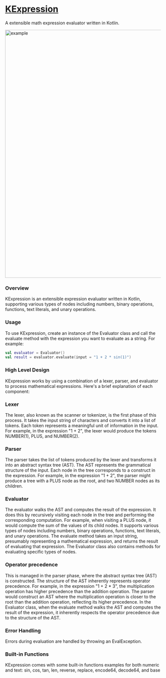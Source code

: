 # [KExpression](https://github.com/perracodex/KExpression)
A extensible math expression evaluator written in Kotlin.

<img src="./.screenshots/example.gif" width="800" alt="example">

### Overview
KExpression is an extensible expression evaluator written in Kotlin, supporting various types of nodes including numbers,
binary operations, functions, text literals, and unary operations.


### Usage
To use KExpression, create an instance of the Evaluator class and call the evaluate method with the expression
you want to evaluate as a string. For example:

```kotlin
val evaluator = Evaluator()
val result = evaluator.evaluate(input = "1 + 2 * sin(1)")
```

### High Level Design

KExpression works by using a combination of a lexer, parser, and evaluator to process mathematical expressions. 
Here's a brief explanation of each component:

### Lexer
The lexer, also known as the scanner or tokenizer, is the first phase of this process.
It takes the input string of characters and converts it into a list of tokens.
Each token represents a meaningful unit of information in the input.
For example, in the expression "1 + 2", the lexer would produce the tokens NUMBER(1), PLUS, and NUMBER(2).

### Parser
The parser takes the list of tokens produced by the lexer and transforms it into an abstract syntax tree (AST).
The AST represents the grammatical structure of the input.
Each node in the tree corresponds to a construct in the expression.
For example, in the expression "1 + 2", the parser might produce a tree with a PLUS node as the root,
and two NUMBER nodes as its children.

### Evaluator
The evaluator walks the AST and computes the result of the expression.
It does this by recursively visiting each node in the tree and performing the corresponding computation.
For example, when visiting a PLUS node, it would compute the sum of the values of its child nodes.
It supports various types of nodes including numbers, binary operations, functions, text literals, and unary operations.
The evaluate method takes an input string, presumably representing a mathematical expression, and returns the result of
evaluating that expression. The Evaluator class also contains methods for evaluating specific types of nodes.

### Operator precedence
This is managed in the parser phase, where the abstract syntax tree (AST) is constructed.
The structure of the AST inherently represents operator precedence.
For example, in the expression "1 + 2 * 3", the multiplication operation has higher precedence than the addition operation.
The parser would construct an AST where the multiplication operation is closer to the root than the addition operation,
reflecting its higher precedence.
In the Evaluator class, when the evaluate method walks the AST and computes the result of the expression, it inherently respects
the operator precedence due to the structure of the AST.

### Error Handling
Errors during evaluation are handled by throwing an EvalException.

### Built-in Functions
KExpression comes with some built-in functions examples for both numeric and text:
sin, cos, tan, len,
reverse, replace, encode64, decode64, and base
